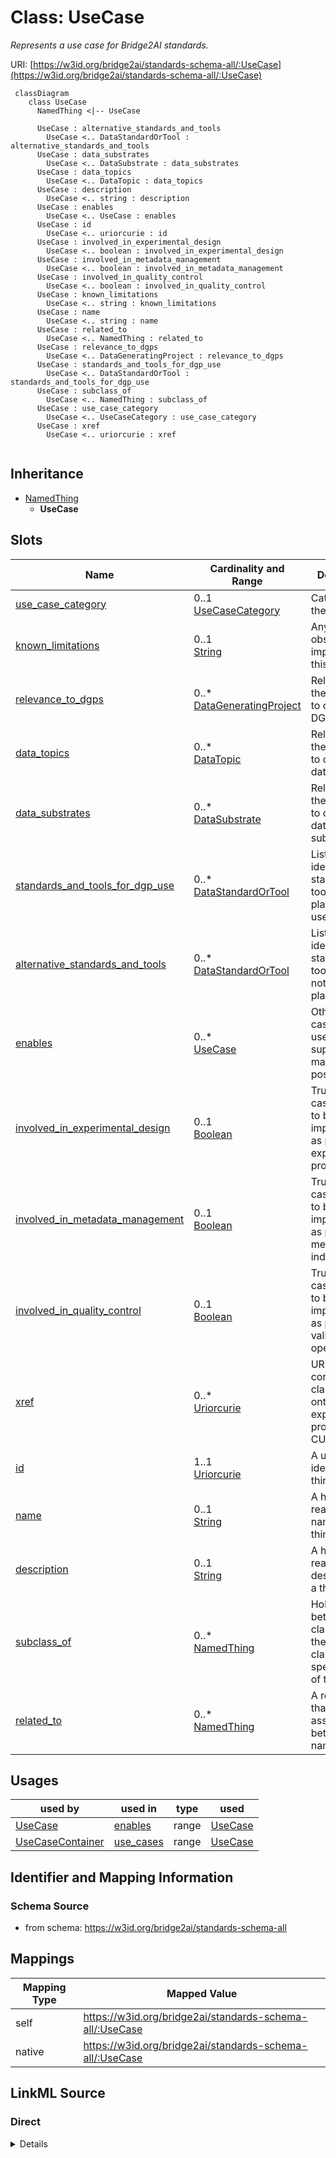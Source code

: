 # Class: UseCase
_Represents a use case for Bridge2AI standards._




URI: [https://w3id.org/bridge2ai/standards-schema-all/:UseCase](https://w3id.org/bridge2ai/standards-schema-all/:UseCase)



```mermaid
 classDiagram
    class UseCase
      NamedThing <|-- UseCase
      
      UseCase : alternative_standards_and_tools
        UseCase <.. DataStandardOrTool : alternative_standards_and_tools
      UseCase : data_substrates
        UseCase <.. DataSubstrate : data_substrates
      UseCase : data_topics
        UseCase <.. DataTopic : data_topics
      UseCase : description
        UseCase <.. string : description
      UseCase : enables
        UseCase <.. UseCase : enables
      UseCase : id
        UseCase <.. uriorcurie : id
      UseCase : involved_in_experimental_design
        UseCase <.. boolean : involved_in_experimental_design
      UseCase : involved_in_metadata_management
        UseCase <.. boolean : involved_in_metadata_management
      UseCase : involved_in_quality_control
        UseCase <.. boolean : involved_in_quality_control
      UseCase : known_limitations
        UseCase <.. string : known_limitations
      UseCase : name
        UseCase <.. string : name
      UseCase : related_to
        UseCase <.. NamedThing : related_to
      UseCase : relevance_to_dgps
        UseCase <.. DataGeneratingProject : relevance_to_dgps
      UseCase : standards_and_tools_for_dgp_use
        UseCase <.. DataStandardOrTool : standards_and_tools_for_dgp_use
      UseCase : subclass_of
        UseCase <.. NamedThing : subclass_of
      UseCase : use_case_category
        UseCase <.. UseCaseCategory : use_case_category
      UseCase : xref
        UseCase <.. uriorcurie : xref
      
```





## Inheritance
* [NamedThing](NamedThing.md)
    * **UseCase**



## Slots

| Name | Cardinality and Range | Description | Inheritance |
| ---  | --- | --- | --- |
| [use_case_category](use_case_category.md) | 0..1 <br/> [UseCaseCategory](UseCaseCategory.md) | Category of the UseCase | direct |
| [known_limitations](known_limitations.md) | 0..1 <br/> [String](String.md) | Any current obstacles to implementing this use case | direct |
| [relevance_to_dgps](relevance_to_dgps.md) | 0..* <br/> [DataGeneratingProject](DataGeneratingProject.md) | Relevance of the use case to one or more DGPs | direct |
| [data_topics](data_topics.md) | 0..* <br/> [DataTopic](DataTopic.md) | Relevance of the use case to one or more data topics | direct |
| [data_substrates](data_substrates.md) | 0..* <br/> [DataSubstrate](DataSubstrate.md) | Relevance of the use case to one or more data substrates | direct |
| [standards_and_tools_for_dgp_use](standards_and_tools_for_dgp_use.md) | 0..* <br/> [DataStandardOrTool](DataStandardOrTool.md) | List of identifiers of standards and tools; those planned to be used, or alre... | direct |
| [alternative_standards_and_tools](alternative_standards_and_tools.md) | 0..* <br/> [DataStandardOrTool](DataStandardOrTool.md) | List of identifiers of standards and tools; those not explicitly planned to b... | direct |
| [enables](enables.md) | 0..* <br/> [UseCase](UseCase.md) | Other use case(s) this use case supports or makes possible | direct |
| [involved_in_experimental_design](involved_in_experimental_design.md) | 0..1 <br/> [Boolean](Boolean.md) | True if use case is likely to be implemented as part of an experimental proce... | direct |
| [involved_in_metadata_management](involved_in_metadata_management.md) | 0..1 <br/> [Boolean](Boolean.md) | True if use case is likely to be implemented as part of metadata indexing, sa... | direct |
| [involved_in_quality_control](involved_in_quality_control.md) | 0..1 <br/> [Boolean](Boolean.md) | True is use case is likely to be implemented as part of data validation opera... | direct |
| [xref](xref.md) | 0..* <br/> [Uriorcurie](Uriorcurie.md) | URI of corresponding class in an ontology of experimental procedures, in CURI... | direct |
| [id](id.md) | 1..1 <br/> [Uriorcurie](Uriorcurie.md) | A unique identifier for a thing | [NamedThing](NamedThing.md) |
| [name](name.md) | 0..1 <br/> [String](String.md) | A human-readable name for a thing | [NamedThing](NamedThing.md) |
| [description](description.md) | 0..1 <br/> [String](String.md) | A human-readable description for a thing | [NamedThing](NamedThing.md) |
| [subclass_of](subclass_of.md) | 0..* <br/> [NamedThing](NamedThing.md) | Holds between two classes where the domain class is a specialization of the r... | [NamedThing](NamedThing.md) |
| [related_to](related_to.md) | 0..* <br/> [NamedThing](NamedThing.md) | A relationship that is asserted between two named things | [NamedThing](NamedThing.md) |





## Usages

| used by | used in | type | used |
| ---  | --- | --- | --- |
| [UseCase](UseCase.md) | [enables](enables.md) | range | [UseCase](UseCase.md) |
| [UseCaseContainer](UseCaseContainer.md) | [use_cases](use_cases.md) | range | [UseCase](UseCase.md) |






## Identifier and Mapping Information







### Schema Source


* from schema: https://w3id.org/bridge2ai/standards-schema-all





## Mappings

| Mapping Type | Mapped Value |
| ---  | ---  |
| self | https://w3id.org/bridge2ai/standards-schema-all/:UseCase |
| native | https://w3id.org/bridge2ai/standards-schema-all/:UseCase |





## LinkML Source

<!-- TODO: investigate https://stackoverflow.com/questions/37606292/how-to-create-tabbed-code-blocks-in-mkdocs-or-sphinx -->

### Direct

<details>
```yaml
name: UseCase
description: Represents a use case for Bridge2AI standards.
from_schema: https://w3id.org/bridge2ai/standards-schema-all
rank: 1000
is_a: NamedThing
slots:
- use_case_category
- known_limitations
- relevance_to_dgps
- data_topics
- data_substrates
- standards_and_tools_for_dgp_use
- alternative_standards_and_tools
- enables
- involved_in_experimental_design
- involved_in_metadata_management
- involved_in_quality_control
- xref
slot_usage:
  use_case_category:
    name: use_case_category
    domain_of:
    - UseCase
    required: true

```
</details>

### Induced

<details>
```yaml
name: UseCase
description: Represents a use case for Bridge2AI standards.
from_schema: https://w3id.org/bridge2ai/standards-schema-all
rank: 1000
is_a: NamedThing
slot_usage:
  use_case_category:
    name: use_case_category
    domain_of:
    - UseCase
    required: true
attributes:
  use_case_category:
    name: use_case_category
    description: Category of the UseCase. Not all projects will incorporate use cases
      in all categories.
    from_schema: https://w3id.org/bridge2ai/standards-schema-all
    rank: 1000
    is_a: node property
    domain: NamedThing
    alias: use_case_category
    owner: UseCase
    domain_of:
    - UseCase
    range: UseCaseCategory
    required: true
  known_limitations:
    name: known_limitations
    description: Any current obstacles to implementing this use case. This could be
      a selection from one or more predefined categories including lack of standards,
      lack of relevant patient cohort, lack of funding, etc.
    from_schema: https://w3id.org/bridge2ai/standards-schema-all
    rank: 1000
    is_a: node property
    domain: NamedThing
    alias: known_limitations
    owner: UseCase
    domain_of:
    - UseCase
    range: string
  relevance_to_dgps:
    name: relevance_to_dgps
    description: Relevance of the use case to one or more DGPs.
    from_schema: https://w3id.org/bridge2ai/standards-schema-all
    rank: 1000
    multivalued: true
    alias: relevance_to_dgps
    owner: UseCase
    domain_of:
    - UseCase
    range: DataGeneratingProject
  data_topics:
    name: data_topics
    description: Relevance of the use case to one or more data topics.
    from_schema: https://w3id.org/bridge2ai/standards-schema-all
    rank: 1000
    is_a: node property
    domain: NamedThing
    multivalued: true
    alias: data_topics
    owner: UseCase
    domain_of:
    - UseCase
    range: DataTopic
  data_substrates:
    name: data_substrates
    description: Relevance of the use case to one or more data substrates.
    from_schema: https://w3id.org/bridge2ai/standards-schema-all
    rank: 1000
    is_a: node property
    domain: NamedThing
    multivalued: true
    alias: data_substrates
    owner: UseCase
    domain_of:
    - UseCase
    range: DataSubstrate
  standards_and_tools_for_dgp_use:
    name: standards_and_tools_for_dgp_use
    description: List of identifiers of standards and tools; those planned to be used,
      or already in use, by one or more Bridge2AI DGPs in addressing this use case,
      from those in the Standards Registry, or TBD if standards/tools not yet finalized
      for this use case.
    from_schema: https://w3id.org/bridge2ai/standards-schema-all
    rank: 1000
    is_a: node property
    domain: NamedThing
    multivalued: true
    alias: standards_and_tools_for_dgp_use
    owner: UseCase
    domain_of:
    - UseCase
    range: DataStandardOrTool
  alternative_standards_and_tools:
    name: alternative_standards_and_tools
    description: List of identifiers of standards and tools; those not explicitly
      planned to be used, by one or more Bridge2AI DGPs in addressing this use case
      but serving as viable alternatives, from those in the Standards Registry.
    from_schema: https://w3id.org/bridge2ai/standards-schema-all
    rank: 1000
    is_a: node property
    domain: NamedThing
    multivalued: true
    alias: alternative_standards_and_tools
    owner: UseCase
    domain_of:
    - UseCase
    range: DataStandardOrTool
  enables:
    name: enables
    description: Other use case(s) this use case supports or makes possible.
    from_schema: https://w3id.org/bridge2ai/standards-schema-all
    rank: 1000
    is_a: node property
    domain: NamedThing
    multivalued: true
    alias: enables
    owner: UseCase
    domain_of:
    - UseCase
    range: UseCase
  involved_in_experimental_design:
    name: involved_in_experimental_design
    description: True if use case is likely to be implemented as part of an experimental
      procedure or collection of data to be used as part of an experiment.
    from_schema: https://w3id.org/bridge2ai/standards-schema-all
    rank: 1000
    is_a: node property
    domain: NamedThing
    alias: involved_in_experimental_design
    owner: UseCase
    domain_of:
    - UseCase
    range: boolean
  involved_in_metadata_management:
    name: involved_in_metadata_management
    description: True if use case is likely to be implemented as part of metadata
      indexing, sample tracking, or any other storage of high-level data properties.
      Includes use cases in which metadata will be collected along with data.
    from_schema: https://w3id.org/bridge2ai/standards-schema-all
    rank: 1000
    is_a: node property
    domain: NamedThing
    alias: involved_in_metadata_management
    owner: UseCase
    domain_of:
    - UseCase
    range: boolean
  involved_in_quality_control:
    name: involved_in_quality_control
    description: True is use case is likely to be implemented as part of data validation
      operations.
    from_schema: https://w3id.org/bridge2ai/standards-schema-all
    rank: 1000
    is_a: node property
    domain: NamedThing
    alias: involved_in_quality_control
    owner: UseCase
    domain_of:
    - UseCase
    range: boolean
  xref:
    name: xref
    description: URI of corresponding class in an ontology of experimental procedures,
      in CURIE form.
    from_schema: https://w3id.org/bridge2ai/standards-schema-all
    aliases:
    - dbxref
    - Dbxref
    - DbXref
    rank: 1000
    is_a: node property
    domain: NamedThing
    multivalued: true
    alias: xref
    owner: UseCase
    domain_of:
    - UseCase
    range: uriorcurie
  id:
    name: id
    description: A unique identifier for a thing.
    from_schema: https://w3id.org/bridge2ai/standards-schema-all
    rank: 1000
    slot_uri: schema:identifier
    identifier: true
    alias: id
    owner: UseCase
    domain_of:
    - NamedThing
    range: uriorcurie
    required: true
  name:
    name: name
    description: A human-readable name for a thing.
    from_schema: https://w3id.org/bridge2ai/standards-schema-all
    rank: 1000
    slot_uri: schema:name
    alias: name
    owner: UseCase
    domain_of:
    - NamedThing
    range: string
  description:
    name: description
    description: A human-readable description for a thing.
    from_schema: https://w3id.org/bridge2ai/standards-schema-all
    rank: 1000
    slot_uri: schema:description
    alias: description
    owner: UseCase
    domain_of:
    - NamedThing
    range: string
  subclass_of:
    name: subclass_of
    description: Holds between two classes where the domain class is a specialization
      of the range class.
    from_schema: https://w3id.org/bridge2ai/standards-schema-all
    exact_mappings:
    - rdfs:subClassOf
    - MESH:isa
    narrow_mappings:
    - rdfs:subPropertyOf
    rank: 1000
    is_a: related_to
    domain: NamedThing
    multivalued: true
    inherited: true
    alias: subclass_of
    owner: UseCase
    domain_of:
    - NamedThing
    range: NamedThing
  related_to:
    name: related_to
    description: A relationship that is asserted between two named things.
    from_schema: https://w3id.org/bridge2ai/standards-schema-all
    rank: 1000
    domain: NamedThing
    multivalued: true
    inherited: true
    alias: related_to
    owner: UseCase
    domain_of:
    - NamedThing
    - Organization
    symmetric: true
    range: NamedThing

```
</details>